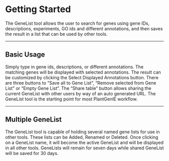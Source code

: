 Getting Started
=============
The GeneList tool allows the user to search for genes using gene IDs, descriptions, experiments, GO ids and different annotations, and then saves the result in a list that can be used by other tools.

------------
Basic Usage
------------
Simply type in gene ids, descriptions, or different annotations. The matching genes will be displayed with selected annotations. The result can be customized by clicking the Select Displayed Annotations button. There are three buttons to “Save all to Gene List”, “Remove selected from Gene List” or “Empty Gene List”. The “Share table” button allows sharing the current GeneList with other users by way of an auto generated URL. The GeneList tool is the starting point for most PlantGenIE workflow.

------------
Multiple GeneList
------------
The GeneList tool is capable of holding several named gene lists for use in other tools. These lists can be Added, Renamed or Deleted. Once clicking on a GeneList name, it will become the active GeneList and will be displayed in all other tools. GeneLists will remain for seven days while shared GeneList will be saved for 30 days.


